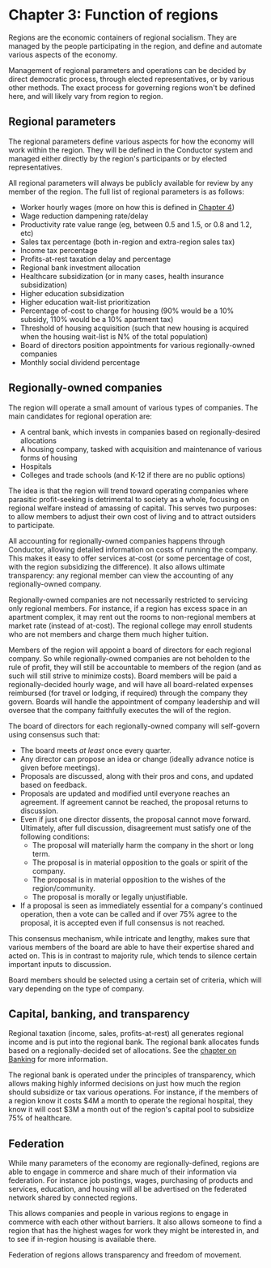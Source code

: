 # Chapter 3: Function of regions

Regions are the economic containers of regional socialism. They are managed by the people participating in the region, and define and automate various aspects of the economy.

Management of regional parameters and operations can be decided by direct democratic process, through elected representatives, or by various other methods. The exact process for governing regions won't be defined here, and will likely vary from region to region.

## Regional parameters

The regional parameters define various aspects for how the economy will work within the region. They will be defined in the Conductor system and managed either directly by the region's participants or by elected representatives.

All regional parameters will always be publicly available for review by any member of the region. The full list of regional parameters is as follows:

- Worker hourly wages (more on how this is defined in [Chapter 4](#wages-and-wage-calculations))
- Wage reduction dampening rate/delay
- Productivity rate value range (eg, between 0.5 and 1.5, or 0.8 and 1.2, etc)
- Sales tax percentage (both in-region and extra-region sales tax)
- Income tax percentage
- Profits-at-rest taxation delay and percentage
- Regional bank investment allocation
- Healthcare subsidization (or in many cases, health insurance subsidization)
- Higher education subsidization
- Higher education wait-list prioritization
- Percentage of-cost to charge for housing (90% would be a 10% subsidy, 110% would be a 10% apartment tax)
- Threshold of housing acquisition (such that new housing is acquired when the housing wait-list is N% of the total population)
- Board of directors position appointments for various regionally-owned companies
- Monthly social dividend percentage

## Regionally-owned companies

The region will operate a small amount of various types of companies. The main candidates for regional operation are:

- A central bank, which invests in companies based on regionally-desired allocations
- A housing company, tasked with acquisition and maintenance of various forms of housing
- Hospitals
- Colleges and trade schools (and K-12 if there are no public options)

The idea is that the region will trend toward operating companies where parasitic profit-seeking is detrimental to society as a whole, focusing on regional welfare instead of amassing of capital. This serves two purposes: to allow members to adjust their own cost of living and to attract outsiders to participate.

All accounting for regionally-owned companies happens through Conductor, allowing detailed information on costs of running the company. This makes it easy to offer services at-cost (or some percentage of cost, with the region subsidizing the difference). It also allows ultimate transparency: any regional member can view the accounting of any regionally-owned company.

Regionally-owned companies are not necessarily restricted to servicing only regional members. For instance, if a region has excess space in an apartment complex, it may rent out the rooms to non-regional members at market rate (instead of at-cost). The regional college may enroll students who are not members and charge them much higher tuition.

Members of the region will appoint a board of directors for each regional company. So while regionally-owned companies are not beholden to the rule of profit, they will still be accountable to members of the region (and as such will still strive to minimize costs). Board members will be paid a regionally-decided hourly wage, and will have all board-related expenses reimbursed (for travel or lodging, if required) through the company they govern. Boards will handle the appointment of company leadership and will oversee that the company faithfully executes the will of the region.

The board of directors for each regionally-owned company will self-govern using consensus such that:

- The board meets *at least* once every quarter.
- Any director can propose an idea or change (ideally advance notice is given before meetings).
- Proposals are discussed, along with their pros and cons, and updated based on feedback.
- Proposals are updated and modified until everyone reaches an agreement. If agreement cannot be reached, the proposal returns to discussion.
- Even if just one director dissents, the proposal cannot move forward. Ultimately, after full discussion, disagreement must satisfy one of the following conditions:
  - The proposal will materially harm the company in the short or long term.
  - The proposal is in material opposition to the goals or spirit of the company.
  - The proposal is in material opposition to the wishes of the region/community.
  - The proposal is morally or legally unjustifiable.
- If a proposal is seen as immediately essential for a company's continued operation, then a vote can be called and if over 75% agree to the proposal, it is accepted even if full consensus is not reached.

This consensus mechanism, while intricate and lengthy, makes sure that various members of the board are able to have their expertise shared and acted on. This is in contrast to majority rule, which tends to silence certain important inputs to discussion.

Board members should be selected using a certain set of criteria, which will vary depending on the type of company.

## Capital, banking, and transparency

Regional taxation (income, sales, profits-at-rest) all generates regional income and is put into the regional bank. The regional bank allocates funds based on a regionally-decided set of allocations. See the [chapter on Banking](#chapter-5-banking-and-investment) for more information.

The regional bank is operated under the principles of transparency, which allows making highly informed decisions on just how much the region should subsidize or tax various operations. For instance, if the members of a region know it costs $4M a month to operate the regional hospital, they know it will cost $3M a month out of the region's capital pool to subsidize 75% of healthcare.

## Federation

While many parameters of the economy are regionally-defined, regions are able to engage in commerce and share much of their information via federation. For instance job postings, wages, purchasing of products and services, education, and housing will all be advertised on the federated network shared by connected regions.

This allows companies and people in various regions to engage in commerce with each other without barriers. It also allows someone to find a region that has the highest wages for work they might be interested in, and to see if in-region housing is available there.

Federation of regions allows transparency and freedom of movement.

